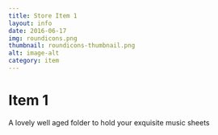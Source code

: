 ```yaml
---
title: Store Item 1
layout: info
date: 2016-06-17
img: roundicons.png
thumbnail: roundicons-thumbnail.png
alt: image-alt
category: item
---
```


# Item 1

A lovely well aged folder to hold your exquisite music sheets
